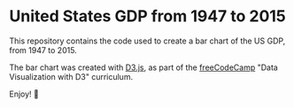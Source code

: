 # United States GDP from 1947 to 2015

This repository contains the code used to create a bar chart of the US GDP, from 1947 to 2015.

The bar chart was created with [D3.js](https://d3js.org/), as part of the [freeCodeCamp](https://www.freecodecamp.org/) "Data Visualization with D3" curriculum.

Enjoy!
🙂
